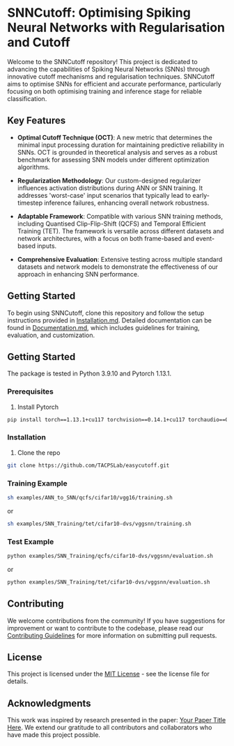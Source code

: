 # SNNCutoff: Optimising Spiking Neural Networks with Regularisation and Cutoff 

Welcome to the SNNCutoff repository! This project is dedicated to advancing the capabilities of Spiking Neural Networks (SNNs) through innovative cutoff mechanisms and regularisation techniques. SNNCutoff aims to optimise SNNs for efficient and accurate performance, particularly focusing on both optimising training and inference stage for reliable classification.

## Key Features

- **Optimal Cutoff Technique (OCT)**: A new metric that determines the minimal input processing duration for maintaining predictive reliability in SNNs. OCT is grounded in theoretical analysis and serves as a robust benchmark for assessing SNN models under different optimization algorithms.

- **Regularization Methodology**: Our custom-designed regularizer influences activation distributions during ANN or SNN training. It addresses 'worst-case' input scenarios that typically lead to early-timestep inference failures, enhancing overall network robustness.

- **Adaptable Framework**: Compatible with various SNN training methods, including Quantised Clip-Flip-Shift (QCFS) and Temporal Efficient Training (TET). The framework is versatile across different datasets and network architectures, with a focus on both frame-based and event-based inputs.

- **Comprehensive Evaluation**: Extensive testing across multiple standard datasets and network models to demonstrate the effectiveness of our approach in enhancing SNN performance.

## Getting Started

To begin using SNNCutoff, clone this repository and follow the setup instructions provided in [Installation.md](/Installation.md). Detailed documentation can be found in [Documentation.md](/Documentation.md), which includes guidelines for training, evaluation, and customization.

<!-- GETTING STARTED -->
## Getting Started
The package is tested in Python 3.9.10 and Pytorch 1.13.1.

### Prerequisites

1. Install Pytorch
```sh
pip install torch==1.13.1+cu117 torchvision==0.14.1+cu117 torchaudio==0.13.1 --extra-index-url https://download.pytorch.org/whl/cu117
```

### Installation

1. Clone the repo
```sh
git clone https://github.com/TACPSLab/easycutoff.git
```

### Training Example
```sh
sh examples/ANN_to_SNN/qcfs/cifar10/vgg16/training.sh
```
or
```sh
sh examples/SNN_Training/tet/cifar10-dvs/vggsnn/training.sh
```

### Test Example
```sh
python examples/SNN_Training/qcfs/cifar10-dvs/vggsnn/evaluation.sh
```
or
```sh
python examples/SNN_Training/tet/cifar10-dvs/vggsnn/evaluation.sh
```

## Contributing

We welcome contributions from the community! If you have suggestions for improvement or want to contribute to the codebase, please read our [Contributing Guidelines](/CONTRIBUTING.md) for more information on submitting pull requests.

## License

This project is licensed under the [MIT License](/LICENSE) - see the license file for details.

## Acknowledgments

This work was inspired by research presented in the paper: [Your Paper Title Here](link-to-your-paper). We extend our gratitude to all contributors and collaborators who have made this project possible.

